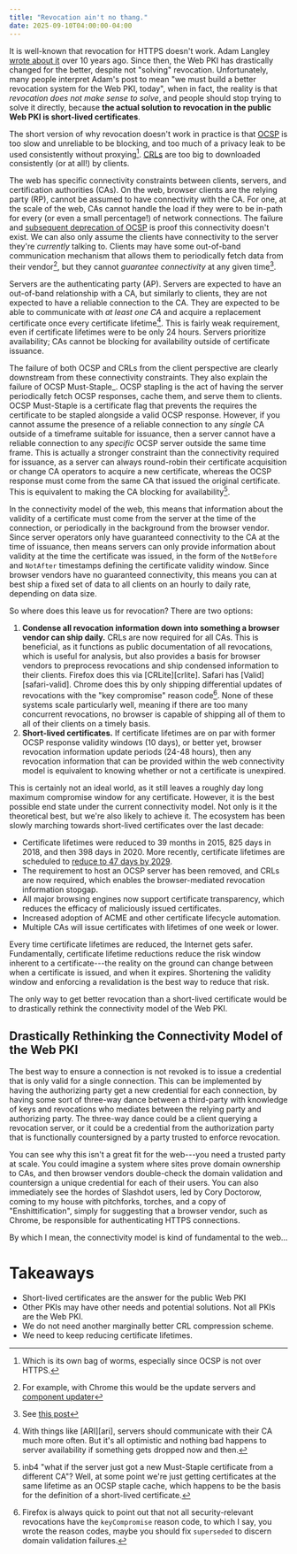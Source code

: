 ```yaml
---
title: "Revocation ain't no thang."
date: 2025-09-10T04:00:00-04:00
---
```


It is well-known that revocation for HTTPS doesn't work. Adam Langley [wrote
about it][agl-revocation] over 10 years ago. Since then, the Web PKI has
drastically changed for the better, despite not "solving" revocation.
Unfortunately, many people interpret Adam's post to mean "we must build a better
revocation system for the Web PKI, today", when in fact, the reality is that
_revocation does not make sense to solve_, and people should stop trying to
solve it directly, because **the actual solution to revocation in the public Web
PKI is short-lived certificates**.

The short version of why revocation doesn't work in practice is that
[OCSP][ocsp] is too slow and unreliable to be blocking, and too much of a
privacy leak to be used consistently without proxying[^1]. [CRLs][crl] are too
big to downloaded consistently (or at all!) by clients.

The web has specific connectivity constraints between clients, servers, and
certification authorities (CAs). On the web, browser clients are the relying
party (RP), cannot be assumed to have connectivity with the CA. For one, at the
scale of the web, CAs cannot handle the load if they were to be in-path for
every (or even a small percentage!) of network connections. The failure and
[subsequent deprecation of OCSP][ocsp-gone] is proof this connectivity doesn't
exist. We can also only assume the clients have connectivity to the server
they're _currently_ talking to. Clients may have some out-of-band communication
mechanism that allows them to periodically fetch data from their vendor[^3], but
they cannot _guarantee connectivity_ at any given time[^4].

Servers are the authenticating party (AP). Servers are expected to have an
out-of-band relationship with a CA, but similarly to clients, they are not
expected to have a reliable connection to the CA. They are expected to be able
to communicate with _at least one CA_ and acquire a replacement certificate once
every certificate lifetime[^2]. This is fairly weak requirement, even if
certificate lifetimes were to be only 24 hours. Servers prioritize availability;
CAs cannot be blocking for availability outside of certificate issuance.

The failure of both OCSP and CRLs from the client perspective are clearly
downstream from these connectivity constraints. They also explain the failure of
OCSP Must-Staple_. OCSP stapling is the act of having the server periodically
fetch OCSP responses, cache them, and serve them to clients. OCSP Must-Staple is
a certificate flag that prevents the requires the certificate to be stapled
alongside a valid OCSP response.  However, if you cannot assume the presence of
a reliable connection to any _single_ CA outside of a timeframe suitable for
issuance, then a server cannot have a reliable connection to any _specific_ OCSP
server outside the same time frame. This is actually a stronger constraint than
the connectivity required for issuance, as a server can always round-robin their
certificate acquisition or change CA operators to acquire a new certificate,
whereas the OCSP response must come from the same CA that issued the original
certificate. This is equivalent to making the CA blocking for availability[^5].

In the connectivity model of the web, this means that information about the
validity of a certificate must come from the server at the time of the
connection, or periodically in the background from the browser vendor.
Since server operators only have guaranteed connectivity to the CA at the time
of issuance, then means servers can only provide information about validity at
the time the certificate was issued, in the form of the `NotBefore` and
`NotAfter` timestamps defining the certificate validity window. Since browser
vendors have no guaranteed connectivity, this means you can at best ship a fixed
set of data to all clients on an hourly to daily rate, depending on data size.

So where does this leave us for revocation? There are two options:
1. **Condense all revocation information down into something a browser vendor
  can ship daily.** CRLs are now required for all CAs. This is beneficial, as it
  functions as public documentation of all revocations, which is useful for
  analysis, but also provides a basis for browser vendors to preprocess
  revocations and ship condensed information to their clients. Firefox does this
  via [CRLite][crlite]. Safari has [Valid][safari-valid]. Chrome does this by
  only shipping differential updates of revocations with the "key compromise"
  reason code[^6]. None of these systems scale particularly well, meaning
  if there are too many concurrent revocations, no browser is capable of
  shipping all of them to all of their clients on a timely basis.
2. **Short-lived certificates.** If certificate lifetimes are on par with former
  OCSP response validity windows (10 days), or better yet, browser revocation
  information update periods (24-48 hours), then any revocation information that
  can be provided within the web connectivity model is equivalent to knowing
  whether or not a certificate is unexpired.

This is certainly not an ideal world, as it still leaves a roughly day long
maximum compromise window for any certificate. However, it is the best possible
end state under the current connectivity model. Not only is it the theoretical
best, but we're also likely to achieve it. The ecosystem has been slowly
marching towards short-lived certificates over the last decade:

- Certificate lifetimes were reduced to 39 months in 2015, 825 days in 2018, and
  then 398 days in 2020. More recently, certificate lifetimes are scheduled to
  [reduce to 47 days by 2029][sc81].
- The requirement to host an OCSP server has been removed, and CRLs are now
  required, which enables the browser-mediated revocation information stopgap.
- All major browsing engines now support certificate transparency, which reduces
  the efficacy of maliciously issued certificates.
- Increased adoption of ACME and other certificate lifecycle automation.
- Multiple CAs will issue certificates with lifetimes of one week or lower.

Every time certificate lifetimes are reduced, the Internet gets safer.
Fundamentally, certificate lifetime reductions reduce the risk window inherent
to a certificate---the reality on the ground can change between when a
certificate is issued, and when it expires. Shortening the validity window and
enforcing a revalidation is the best way to reduce that risk.

The only way to get better revocation than a short-lived certificate would be to
drastically rethink the connectivity model of the Web PKI.

## Drastically Rethinking the Connectivity Model of the Web PKI

The best way to ensure a connection is not revoked is to issue a credential that
is only valid for a single connection. This can be implemented by having the
authorizing party get a new credential for each connection, by having some sort
of three-way dance between a third-party with knowledge of keys and revocations
who mediates between the relying party and authorizing party. The three-way
dance could be a client querying a revocation server, or it could be a
credential from the authorization party that is functionally countersigned by a
party trusted to enforce revocation.

You can see why this isn't a great fit for the web---you need a trusted party at
scale. You could imagine a system where sites prove domain ownership to CAs, and
then browser vendors double-check the domain validation and countersign a unique
credential for each of their users. You can also immediately see the hordes of
Slashdot users, led by Cory Doctorow, coming to my house with pitchforks,
torches, and a copy of "Enshittification", simply for suggesting that a browser
vendor, such as Chrome, be responsible for authenticating HTTPS connections.

By which I mean, the connectivity model is kind of fundamental to the web...

# Takeaways

- Short-lived certificates are the answer for the public Web PKI
- Other PKIs may have other needs and potential solutions. Not all PKIs are the Web PKI.
- We do not need another marginally better CRL compression scheme.
- We need to keep reducing certificate lifetimes.

[^1]: Which is its own bag of worms, especially since OCSP is not over HTTPS.
[^2]: With things like [ARI][ari], servers should communicate with their CA much
  more often. But it's all optimistic and nothing bad happens to server
  availability if something gets dropped now and then.
[^3]: For example, with Chrome this would be the update servers and [component
  updater][component-updater]
[^4]: See [this post][davidben-connectivity]
[^5]: inb4 "what if the server just got a new Must-Staple certificate from a
  different CA"? Well, at some point we're just getting certificates at the same
  lifetime as an OCSP staple cache, which happens to be the basis for the
  definition of a short-lived certificate.
[^6]: Firefox is always quick to point out that not all security-relevant
  revocations have the `keyCompromise` reason code, to which I say, you wrote the
  reason codes, maybe you should fix `superseded` to discern domain validation failures.

[agl-revocation]: https://www.imperialviolet.org/2011/03/18/revocation.html
[component-updater]: https://chromium.googlesource.com/chromium/src/+/lkgr/components/component_updater/README.md
[davidben-connectivity]: https://mailarchive.ietf.org/arch/msg/plants/-icDMfo0S4DegWU29PvcPR91pTA/
[ocsp-gone]: https://cabforum.org/2023/07/14/ballot-sc063v4-make-ocsp-optional-require-crls-and-incentivize-automation/
[crl]: https://en.wikipedia.org/wiki/Certificate_revocation_list
[ocsp]: https://en.wikipedia.org/wiki/Online_Certificate_Status_Protocol
[sc81]: https://cabforum.org/2025/04/11/ballot-sc081v3-introduce-schedule-of-reducing-validity-and-data-reuse-periods/
